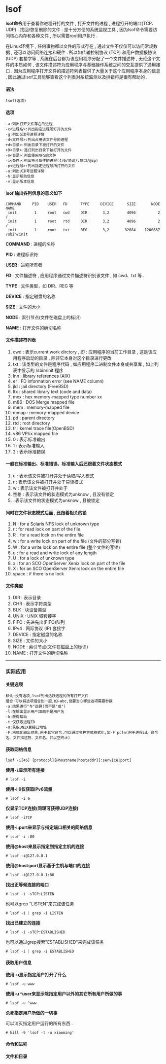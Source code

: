# lsof

**lsof命令**用于查看你进程开打的文件 , 打开文件的进程 , 进程打开的端口\(TCP、UDP\) . 找回/恢复删除的文件 . 是十分方便的系统监视工具 , 因为lsof命令需要访问核心内存和各种文件 , 所以需要root用户执行 .

在Linux环境下 , 任何事物都以文件的形式存在 , 通过文件不仅仅可以访问常规数据 , 还可以访问网络连接和硬件 . 所以如传输控制协议 \(TCP\) 和用户数据报协议 \(UDP\) 套接字等 , 系统在后台都为该应用程序分配了一个文件描述符 , 无论这个文件的本质如何 , 该文件描述符为应用程序与基础操作系统之间的交互提供了通用接口 . 因为应用程序打开文件的描述符列表提供了大量关于这个应用程序本身的信息 , 因此通过lsof工具能够查看这个列表对系统监测以及排错将是很有帮助的 .

#### 语法

```
lsof(选项)
```

#### 选项

```
-a:列出打开文件存在的进程
-c<进程名>:列出指定进程所打开的文件
-g:列出GID号进程详情
-d<文件号>:列出占用该文件号的进程
+d<目录>:列出目录下被打开的文件
+D<目录>:递归列出目录下被打开的文件
-n<目录>:列出使用NFS的文件
-i<条件>:列出符合条件的进程(4/6/协议/:端口/@ip)
-p<进程号>:列出指定进程号所打开的文件
-u:列出UID号进程详情
-h:显示帮助信息
-v:显示版本信息
```

#### lsof 输出各列信息的意义如下

```
COMMAND     PID    USER   FD      TYPE     DEVICE      SIZE       NODE NAME 
 init        1     root   cwd     DIR       3,2        4096          2 / 
 init        1     root   rtd     DIR       3,2        4096          2 / 
 init        1     root   txt     REG       3,2       32684    1200637 /sbin/init
```

**COMMAND** : 进程的名称

**PID** : 进程标识符

**USER** : 进程所有者

**FD** : 文件描述符 , 应用程序通过文件描述符识别该文件 , 如 cwd、txt 等 .

**TYPE** : 文件类型，如 DIR、REG 等

**DEVICE** : 指定磁盘的名称

**SIZE** : 文件的大小

**NODE** : 索引节点\(文件在磁盘上的标识\)

**NAME** : 打开文件的确切名称

#### 文件描述符列表

1. cwd : 表示current work dirctory , 即 : 应用程序的当前工作目录 , 这是该应用程序启动的目录 , 除非它本身对这个目录进行更改
2. txt : 该类型的文件是程序代码 , 如应用程序二进制文件本身或共享库 , 如上列表中显示的 /sbin/init 程序
3. lnn : library references \(AIX\)
4. er : FD information error \(see NAME column\)
5. jld : jail directory \(FreeBSD\)
6. ltx : shared library text \(code and data\)
7. mxx : hex memory-mapped type number xx
8. m86 : DOS Merge mapped file
9. mem : memory-mapped file
10. mmap : memory-mapped device
11. pd : parent directory
12. rtd : root directory
13. tr : kernel trace file\(OpenBSD\)
14. v86  VP/ix mapped file
15. 0 : 表示标准输出
16. 1 : 表示标准输入
17. 2 : 表示标准错误

#### 一般在标准输出、标准错误、标准输入后还跟着文件状态模式

1. u : 表示该文件被打开并处于读取/写入模式
2. r : 表示该文件被打开并处于只读模式
3. w : 表示该文件被打开并处于
4. 空格 : 表示该文件的状态模式为unknow , 且没有锁定
5. `-`表示该文件的状态模式为unknow , 且被锁定

#### 同时在文件状态模式后面 , 还跟着相关的锁

1. N : for a Solaris NFS lock of unknown type
2. r : for read lock on part of the file
3. R：for a read lock on the entire file
4. w : for a write lock on part of the file \(文件的部分写锁\)
5. W : for a write lock on the entire file \(整个文件的写锁\)
6. u : for a read and write lock of any length
7. U : for a lock of unknown type
8. x : for an SCO OpenServer Xenix lock on part of the file
9. X : for an SCO OpenServer Xenix lock on the entire file
10. space : if there is no lock

#### 文件类型

1. DIR : 表示目录
2. CHR : 表示字符类型
3. BLK : 块设备类型
4. UNIX : UNIX 域套接字
5. FIFO : 先进先出\(FIFO\)队列
6. IPv4 : 网际协议 \(IP\) 套接字
7. DEVICE : 指定磁盘的名称
8. SIZE : 文件的大小
9. NODE : 索引节点\(文件在磁盘上的标识\)
10. NAME : 打开文件的确切名称

---

### 实际应用

#### **关键选项**

```
默认:没有选项,lsof列出活跃进程的所有打开文件
组合:可以将选项组合到一起,如-abc,但要当心哪些选项需要参数
-a:结果进行"与"运算(而不是"或")
-l:在输出显示用户ID而不是用户名
-h:获得帮助
-t:仅获取进程ID
-U:获取UNIX套接口地址
-F:格式化输出结果,用于其它命令.可以通过多种方式格式化,如-F pcfn(用于进程id、命令名、文件描述符、文件名，并以空终止)
```

#### 获取网络信息

```
lsof -i[46] [protocol][@hostname|hostaddr][:service|port]
```

**使用`-i`显示所有连接**

```
# lsof -i
```

**使用-i 6仅获取IPv6流量**

```
# lsof -i 6
```

**仅显示TCP连接\(同理可获得UDP连接\)**

```
# lsof -iTCP
```

**使用-i:port来显示与指定端口相关的网络信息**

```
# lsof -i :80
```

**使用@host来显示指定到指定主机的连接**

```
# lsof -i@127.0.0.1
```

**使用@host:port显示基于主机与端口的连接**

```
# lsof -i@127.0.0.1:80
```

**找出正等候连接的端口**

```
# lsof -i -sTCP:LISTEN
```

也可以grep "LISTEN"来完成该任务

```
# lsof -i | grep -i LISTEN
```

**找出已建立的连接**

```
# lsof -i -sTCP:ESTABLISHED
```

也可以通过grep搜索"ESTABLISHED"来完成该任务

```
# lsof -i | grep -i ESTABLISHED
```

#### 获取用户信息

**使用-u显示指定用户打开了什么**

```
# lsof -u www
```

**使用-u ^user来显示除指定用户以外的其它所有用户所做的事**

```
# lsof -u ^www
```

**杀死指定用户所做的一切事**

可以消灭指定用户运行的所有东西 . 

```
# kill -9 'lsof -t -u xiaoming'
```

#### 命令和进程



#### 文件和目录




